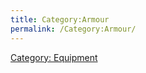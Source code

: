 ```yaml
---
title: Category:Armour
permalink: /Category:Armour/
---
```


[Category: Equipment](Category:_Equipment "wikilink")